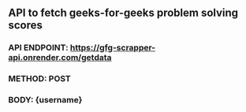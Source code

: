 ## API to fetch geeks-for-geeks problem solving scores

### API ENDPOINT: https://gfg-scrapper-api.onrender.com/getdata

### METHOD: POST

### BODY: {username}